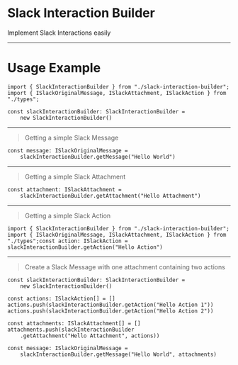 # Slack Interaction Builder
Implement Slack Interactions easily

----
# Usage Example

    import { SlackInteractionBuilder } from "./slack-interaction-builder";  
    import { ISlackOriginalMessage, ISlackAttachment, ISlackAction } from "./types";

    const slackInteractionBuilder: SlackInteractionBuilder = 
        new SlackInteractionBuilder()

----
>Getting a simple Slack Message  

    const message: ISlackOriginalMessage = 
        slackInteractionBuilder.getMessage("Hello World")

----
>Getting a simple Slack Attachment  

    const attachment: ISlackAttachment = 
        slackInteractionBuilder.getAttachment("Hello Attachment")

----
>Getting a simple Slack Action  

    import { SlackInteractionBuilder } from "./slack-interaction-builder";  
    import { ISlackOriginalMessage, ISlackAttachment, ISlackAction } from "./types";const action: ISlackAction = slackInteractionBuilder.getAction("Hello Action")  

----
>Create a Slack Message with one attachment containing two actions  

    const slackInteractionBuilder: SlackInteractionBuilder = 
        new SlackInteractionBuilder()  

    const actions: ISlackAction[] = []
    actions.push(slackInteractionBuilder.getAction("Hello Action 1"))
    actions.push(slackInteractionBuilder.getAction("Hello Action 2"))  
    
    const attachments: ISlackAttachment[] = []  
    attachments.push(slackInteractionBuilder
        .getAttachment("Hello Attachment", actions))  
    
    const message: ISlackOriginalMessage = 
        slackInteractionBuilder.getMessage("Hello World", attachments)